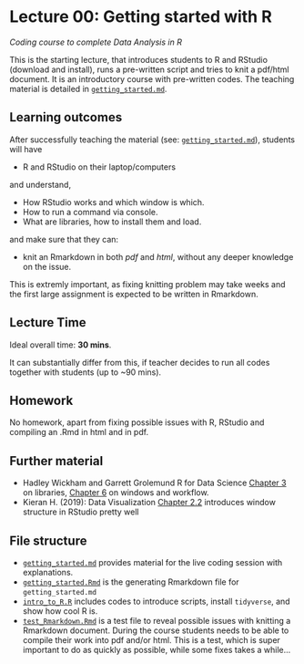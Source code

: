 # Lecture 00: Getting started with R
*Coding course to complete Data Analysis in R*

This is the starting lecture, that introduces students to R and RStudio (download and install), runs a pre-written script and tries to knit a pdf/html document.
It is an introductory course with pre-written codes. The teaching material is detailed in [`getting_started.md`](https://github.com/gabors-data-analysis/da-coding-rstats/blob/main/lecture00-intro/getting_started.md).


## Learning outcomes
After successfully teaching the material (see: [`getting_started.md`](https://github.com/gabors-data-analysis/da-coding-rstats/blob/main/lecture00-intro/getting_started.md)), students will have

- R and RStudio on their laptop/computers

and understand,

- How RStudio works and which window is which.
- How to run a command via console.
- What are libraries, how to install them and load.

and make sure that they can:

- knit an Rmarkdown in both *pdf* and *html*, without any deeper knowledge on the issue.

This is extremly important, as fixing knitting problem may take weeks and the first large assignment is expected to be written in Rmarkdown.

## Lecture Time

Ideal overall time: **30 mins**.

It can substantially differ from this, if teacher decides to run all codes together with students (up to ~90 mins).

## Homework

No homework, apart from fixing possible issues with R, RStudio and compiling an .Rmd in html and in pdf.

## Further material

  - Hadley Wickham and Garrett Grolemund R for Data Science [Chapter 3](https://r4ds.had.co.nz/data-visualisation.html) on libraries, [Chapter 6](https://r4ds.had.co.nz/workflow-scripts.html) on windows and workflow.
  - Kieran H. (2019): Data Visualization [Chapter 2.2](https://socviz.co/gettingstarted.html#use-r-with-rstudio) introduces window structure in RStudio pretty well


## File structure
  
  - [`getting_started.md`](https://github.com/gabors-data-analysis/da-coding-rstats/blob/main/lecture00-intro/getting_started.md) provides material for the live coding session with explanations.
  - [`getting_started.Rmd`](https://github.com/gabors-data-analysis/da-coding-rstats/blob/main/lecture00-intro/getting_started.Rmd) is the generating Rmarkdown file for `getting_started.md`
  - [`intro_to_R.R`](https://github.com/gabors-data-analysis/da-coding-rstats/blob/main/lecture01-intro/intro_to_R.R) includes codes to introduce scripts, install `tidyverse`, and show how cool R is.
  - [`test_Rmarkdown.Rmd`](https://github.com/gabors-data-analysis/da-coding-rstats/blob/main/lecture01-intro/test_Rmarkdown.Rmd) is a test file to reveal possible issues with knitting a Rmarkdown document. During the course students needs to be able to compile their work into pdf and/or html. This is a test, which is super important to do as quickly as possible, while some fixes takes a while...
